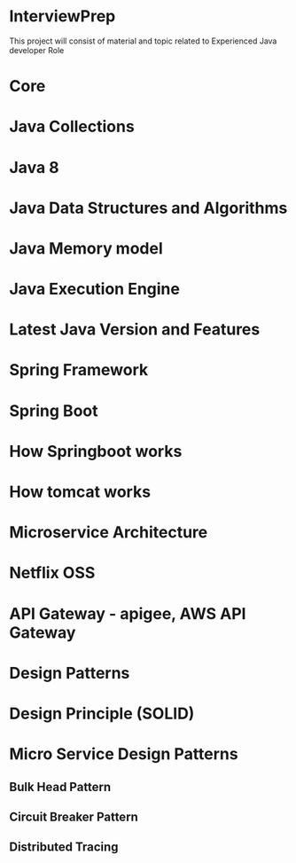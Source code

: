 # InterviewPrep
This project will consist of material and topic related to Experienced Java developer Role

# Core

# Java Collections

# Java 8 

# Java Data Structures and Algorithms

# Java Memory model

# Java Execution Engine

# Latest Java Version and Features

# Spring Framework

# Spring Boot

# How Springboot works

# How tomcat works

# Microservice Architecture

# Netflix OSS

# API Gateway - apigee, AWS API Gateway

# Design Patterns

# Design Principle (SOLID)

# Micro Service Design Patterns

## Bulk Head Pattern

## Circuit Breaker Pattern

## Distributed Tracing
